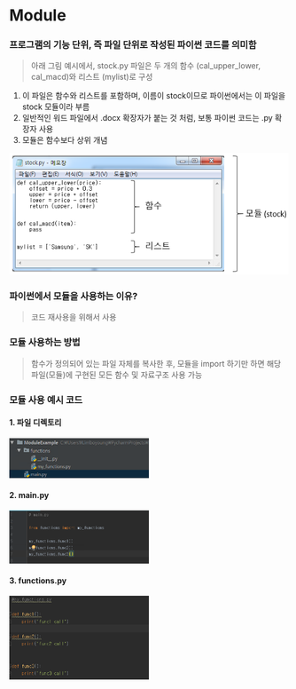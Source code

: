 ﻿# Module
### 프로그램의 기능 단위, 즉 파일 단위로 작성된 파이썬 코드를 의미함
> 아래 그림 예시에서, stock.py 파일은 두 개의 함수 (cal_upper_lower, cal_macd)와 리스트 (mylist)로 구성
1. 이 파일은 함수와 리스트를 포함하며, 이름이 stock이므로 파이썬에서는 이 파일을 stock 모듈이라 부름
2. 일반적인 워드 파일에서 .docx 확장자가 붙는 것 처럼, 보통 파이썬 코드는 .py 확장자 사용
3. 모듈은 함수보다 상위 개념

![module_example](./assets/module_example.png)

### 파이썬에서 모듈을 사용하는 이유?
> 코드 재사용을 위해서 사용

### 모듈 사용하는 방법
> 함수가 정의되어 있는 파일 자체를 복사한 후, 모듈을 import 하기만 하면 해당 파일(모듈)에 구현된 모든 함수 및 자료구조 사용 가능

### 모듈 사용 예시 코드

#### 1. 파일 디렉토리
<img src="./assets/module_myexample_1.PNG" width="50%"/>

#### 2. main.py  
<img src="./assets/module_myexample_2.PNG" width="50%"/>

#### 3. functions.py 
<img src="./assets/module_myexample_3.PNG" width="50%"/>
